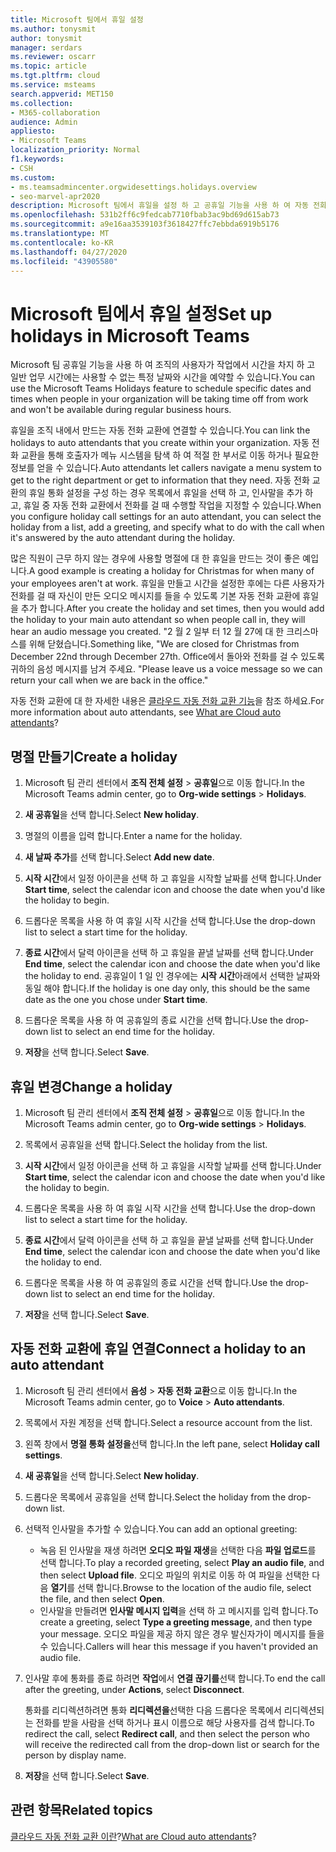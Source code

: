 ```yaml
---
title: Microsoft 팀에서 휴일 설정
ms.author: tonysmit
author: tonysmit
manager: serdars
ms.reviewer: oscarr
ms.topic: article
ms.tgt.pltfrm: cloud
ms.service: msteams
search.appverid: MET150
ms.collection:
- M365-collaboration
audience: Admin
appliesto:
- Microsoft Teams
localization_priority: Normal
f1.keywords:
- CSH
ms.custom:
- ms.teamsadmincenter.orgwidesettings.holidays.overview
- seo-marvel-apr2020
description: Microsoft 팀에서 휴일을 설정 하 고 공휴일 기능을 사용 하 여 자동 전화 교환에 연결 하는 방법에 대해 알아봅니다.
ms.openlocfilehash: 531b2ff6c9fedcab7710fbab3ac9bd69d615ab73
ms.sourcegitcommit: a9e16aa3539103f3618427ffc7ebbda6919b5176
ms.translationtype: MT
ms.contentlocale: ko-KR
ms.lasthandoff: 04/27/2020
ms.locfileid: "43905580"
---
```

# <a name="set-up-holidays-in-microsoft-teams"></a><span data-ttu-id="274b8-103">Microsoft 팀에서 휴일 설정</span><span class="sxs-lookup"><span data-stu-id="274b8-103">Set up holidays in Microsoft Teams</span></span>

<span data-ttu-id="274b8-104">Microsoft 팀 공휴일 기능을 사용 하 여 조직의 사용자가 작업에서 시간을 차지 하 고 일반 업무 시간에는 사용할 수 없는 특정 날짜와 시간을 예약할 수 있습니다.</span><span class="sxs-lookup"><span data-stu-id="274b8-104">You can use the Microsoft Teams Holidays feature to schedule specific dates and times when people in your organization will be taking time off from work and won't be available during regular business hours.</span></span> 

<span data-ttu-id="274b8-105">휴일을 조직 내에서 만드는 자동 전화 교환에 연결할 수 있습니다.</span><span class="sxs-lookup"><span data-stu-id="274b8-105">You can link the holidays to auto attendants that you create within your organization.</span></span> <span data-ttu-id="274b8-106">자동 전화 교환을 통해 호출자가 메뉴 시스템을 탐색 하 여 적절 한 부서로 이동 하거나 필요한 정보를 얻을 수 있습니다.</span><span class="sxs-lookup"><span data-stu-id="274b8-106">Auto attendants let callers navigate a menu system to get to the right department or get to information that they need.</span></span> <span data-ttu-id="274b8-107">자동 전화 교환의 휴일 통화 설정을 구성 하는 경우 목록에서 휴일을 선택 하 고, 인사말을 추가 하 고, 휴일 중 자동 전화 교환에서 전화를 걸 때 수행할 작업을 지정할 수 있습니다.</span><span class="sxs-lookup"><span data-stu-id="274b8-107">When you configure holiday call settings for an auto attendant, you can select the holiday from a list, add a greeting, and specify what to do with the call when it's answered by the auto attendant during the holiday.</span></span>

<span data-ttu-id="274b8-108">많은 직원이 근무 하지 않는 경우에 사용할 명절에 대 한 휴일을 만드는 것이 좋은 예입니다.</span><span class="sxs-lookup"><span data-stu-id="274b8-108">A good example is creating a holiday for Christmas for when many of your employees aren't at work.</span></span> <span data-ttu-id="274b8-109">휴일을 만들고 시간을 설정한 후에는 다른 사용자가 전화를 걸 때 자신이 만든 오디오 메시지를 들을 수 있도록 기본 자동 전화 교환에 휴일을 추가 합니다.</span><span class="sxs-lookup"><span data-stu-id="274b8-109">After you create the holiday and set times, then you would add the holiday to your main auto attendant so when people call in, they will hear an audio message you created.</span></span> <span data-ttu-id="274b8-110">"2 월 2 일부 터 12 월 27에 대 한 크리스마스를 위해 닫혔습니다.</span><span class="sxs-lookup"><span data-stu-id="274b8-110">Something like, "We are closed for Christmas from December 22nd through December 27th.</span></span> <span data-ttu-id="274b8-111">Office에서 돌아와 전화를 걸 수 있도록 귀하의 음성 메시지를 남겨 주세요. "</span><span class="sxs-lookup"><span data-stu-id="274b8-111">Please leave us a voice message so we can return your call when we are back in the office."</span></span>

<span data-ttu-id="274b8-112">자동 전화 교환에 대 한 자세한 내용은 [클라우드 자동 전화 교환 기능](what-are-phone-system-auto-attendants.md)을 참조 하세요.</span><span class="sxs-lookup"><span data-stu-id="274b8-112">For more information about auto attendants, see [What are Cloud auto attendants](what-are-phone-system-auto-attendants.md)?</span></span>  

## <a name="create-a-holiday"></a><span data-ttu-id="274b8-113">명절 만들기</span><span class="sxs-lookup"><span data-stu-id="274b8-113">Create a holiday</span></span>

1. <span data-ttu-id="274b8-114">Microsoft 팀 관리 센터에서 **조직 전체 설정** > **공휴일**으로 이동 합니다.</span><span class="sxs-lookup"><span data-stu-id="274b8-114">In the Microsoft Teams admin center, go to **Org-wide settings** > **Holidays**.</span></span>

2. <span data-ttu-id="274b8-115">**새 공휴일**을 선택 합니다.</span><span class="sxs-lookup"><span data-stu-id="274b8-115">Select **New holiday**.</span></span>

3. <span data-ttu-id="274b8-116">명절의 이름을 입력 합니다.</span><span class="sxs-lookup"><span data-stu-id="274b8-116">Enter a name for the holiday.</span></span>

4. <span data-ttu-id="274b8-117">**새 날짜 추가**를 선택 합니다.</span><span class="sxs-lookup"><span data-stu-id="274b8-117">Select **Add new date**.</span></span>

5. <span data-ttu-id="274b8-118">**시작 시간**에서 일정 아이콘을 선택 하 고 휴일을 시작할 날짜를 선택 합니다.</span><span class="sxs-lookup"><span data-stu-id="274b8-118">Under **Start time**, select the calendar icon and choose the date when you'd like the holiday to begin.</span></span>

6. <span data-ttu-id="274b8-119">드롭다운 목록을 사용 하 여 휴일 시작 시간을 선택 합니다.</span><span class="sxs-lookup"><span data-stu-id="274b8-119">Use the drop-down list to select a start time for the holiday.</span></span>

7. <span data-ttu-id="274b8-120">**종료 시간**에서 달력 아이콘을 선택 하 고 휴일을 끝낼 날짜를 선택 합니다.</span><span class="sxs-lookup"><span data-stu-id="274b8-120">Under **End time**, select the calendar icon and choose the date when you'd like the holiday to end.</span></span> <span data-ttu-id="274b8-121">공휴일이 1 일 인 경우에는 **시작 시간**아래에서 선택한 날짜와 동일 해야 합니다.</span><span class="sxs-lookup"><span data-stu-id="274b8-121">If the holiday is one day only, this should be the same date as the one you chose under **Start time**.</span></span>

8. <span data-ttu-id="274b8-122">드롭다운 목록을 사용 하 여 공휴일의 종료 시간을 선택 합니다.</span><span class="sxs-lookup"><span data-stu-id="274b8-122">Use the drop-down list to select an end time for the holiday.</span></span>

9. <span data-ttu-id="274b8-123">**저장**을 선택 합니다.</span><span class="sxs-lookup"><span data-stu-id="274b8-123">Select **Save**.</span></span>

## <a name="change-a-holiday"></a><span data-ttu-id="274b8-124">휴일 변경</span><span class="sxs-lookup"><span data-stu-id="274b8-124">Change a holiday</span></span>

1. <span data-ttu-id="274b8-125">Microsoft 팀 관리 센터에서 **조직 전체 설정** > **공휴일**으로 이동 합니다.</span><span class="sxs-lookup"><span data-stu-id="274b8-125">In the Microsoft Teams admin center, go to **Org-wide settings** > **Holidays**.</span></span>

2. <span data-ttu-id="274b8-126">목록에서 공휴일을 선택 합니다.</span><span class="sxs-lookup"><span data-stu-id="274b8-126">Select the holiday from the list.</span></span>

3. <span data-ttu-id="274b8-127">**시작 시간**에서 일정 아이콘을 선택 하 고 휴일을 시작할 날짜를 선택 합니다.</span><span class="sxs-lookup"><span data-stu-id="274b8-127">Under **Start time**, select the calendar icon and choose the date when you'd like the holiday to begin.</span></span>

4. <span data-ttu-id="274b8-128">드롭다운 목록을 사용 하 여 휴일 시작 시간을 선택 합니다.</span><span class="sxs-lookup"><span data-stu-id="274b8-128">Use the drop-down list to select a start time for the holiday.</span></span>

5. <span data-ttu-id="274b8-129">**종료 시간**에서 달력 아이콘을 선택 하 고 휴일을 끝낼 날짜를 선택 합니다.</span><span class="sxs-lookup"><span data-stu-id="274b8-129">Under **End time**, select the calendar icon and choose the date when you'd like the holiday to end.</span></span> 

6. <span data-ttu-id="274b8-130">드롭다운 목록을 사용 하 여 공휴일의 종료 시간을 선택 합니다.</span><span class="sxs-lookup"><span data-stu-id="274b8-130">Use the drop-down list to select an end time for the holiday.</span></span>

7. <span data-ttu-id="274b8-131">**저장**을 선택 합니다.</span><span class="sxs-lookup"><span data-stu-id="274b8-131">Select **Save**.</span></span>

## <a name="connect-a-holiday-to-an-auto-attendant"></a><span data-ttu-id="274b8-132">자동 전화 교환에 휴일 연결</span><span class="sxs-lookup"><span data-stu-id="274b8-132">Connect a holiday to an auto attendant</span></span>

1. <span data-ttu-id="274b8-133">Microsoft 팀 관리 센터에서 **음성** > **자동 전화 교환**으로 이동 합니다.</span><span class="sxs-lookup"><span data-stu-id="274b8-133">In the Microsoft Teams admin center, go to **Voice** > **Auto attendants**.</span></span>
2. <span data-ttu-id="274b8-134">목록에서 자원 계정을 선택 합니다.</span><span class="sxs-lookup"><span data-stu-id="274b8-134">Select a resource account from the list.</span></span>
3. <span data-ttu-id="274b8-135">왼쪽 창에서 **명절 통화 설정을**선택 합니다.</span><span class="sxs-lookup"><span data-stu-id="274b8-135">In the left pane, select **Holiday call settings**.</span></span>
4. <span data-ttu-id="274b8-136">**새 공휴일**을 선택 합니다.</span><span class="sxs-lookup"><span data-stu-id="274b8-136">Select **New holiday**.</span></span>
5. <span data-ttu-id="274b8-137">드롭다운 목록에서 공휴일을 선택 합니다.</span><span class="sxs-lookup"><span data-stu-id="274b8-137">Select the holiday from the drop-down list.</span></span>
6. <span data-ttu-id="274b8-138">선택적 인사말을 추가할 수 있습니다.</span><span class="sxs-lookup"><span data-stu-id="274b8-138">You can add an optional greeting:</span></span>
    - <span data-ttu-id="274b8-139">녹음 된 인사말을 재생 하려면 **오디오 파일 재생**을 선택한 다음 **파일 업로드**를 선택 합니다.</span><span class="sxs-lookup"><span data-stu-id="274b8-139">To play a recorded greeting, select **Play an audio file**, and then select **Upload file**.</span></span> <span data-ttu-id="274b8-140">오디오 파일의 위치로 이동 하 여 파일을 선택한 다음 **열기**를 선택 합니다.</span><span class="sxs-lookup"><span data-stu-id="274b8-140">Browse to the location of the audio file, select the file, and then select **Open**.</span></span>
    - <span data-ttu-id="274b8-141">인사말을 만들려면 **인사말 메시지 입력**을 선택 하 고 메시지를 입력 합니다.</span><span class="sxs-lookup"><span data-stu-id="274b8-141">To create a greeting, select **Type a greeting message**, and then type your message.</span></span> <span data-ttu-id="274b8-142">오디오 파일을 제공 하지 않은 경우 발신자가이 메시지를 들을 수 있습니다.</span><span class="sxs-lookup"><span data-stu-id="274b8-142">Callers will hear this message if you haven't provided an audio file.</span></span>
7. <span data-ttu-id="274b8-143">인사말 후에 통화를 종료 하려면 **작업**에서 **연결 끊기를**선택 합니다.</span><span class="sxs-lookup"><span data-stu-id="274b8-143">To end the call after the greeting, under **Actions**, select **Disconnect**.</span></span> 

    <span data-ttu-id="274b8-144">통화를 리디렉션하려면 통화 **리디렉션을**선택한 다음 드롭다운 목록에서 리디렉션되는 전화를 받을 사람을 선택 하거나 표시 이름으로 해당 사용자를 검색 합니다.</span><span class="sxs-lookup"><span data-stu-id="274b8-144">To redirect the call, select **Redirect call**, and then select the person who will receive the redirected call from the drop-down list or search for the person by display name.</span></span>
8. <span data-ttu-id="274b8-145">**저장**을 선택 합니다.</span><span class="sxs-lookup"><span data-stu-id="274b8-145">Select **Save**.</span></span>

## <a name="related-topics"></a><span data-ttu-id="274b8-146">관련 항목</span><span class="sxs-lookup"><span data-stu-id="274b8-146">Related topics</span></span>

<span data-ttu-id="274b8-147">[클라우드 자동 전화 교환 이란](what-are-phone-system-auto-attendants.md)?</span><span class="sxs-lookup"><span data-stu-id="274b8-147">[What are Cloud auto attendants](what-are-phone-system-auto-attendants.md)?</span></span>
